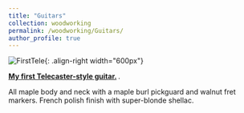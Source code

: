 ```yaml
---
title: "Guitars"
collection: woodworking
permalink: /woodworking/Guitars/
author_profile: true
---
```


![FirstTele](http://malachycampbell.github.io/images/G10.jpeg){: .align-right width="600px"}

<b>[My first Telecaster-style guitar.](http://malachycampbell.github.io/_woodworking/Guitars/FirstGuitar.md) </b>.

All maple body and neck with a maple burl pickguard and walnut fret markers. French polish finish with super-blonde shellac.
